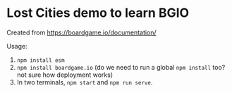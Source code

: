 # Lost Cities demo to learn BGIO

Created from https://boardgame.io/documentation/

Usage:
1. `npm install esm`
1. `npm install boardgame.io` (do we need to run a global `npm install` too? not sure how deployment works)
1. In two terminals, `npm start` and `npm run serve`.